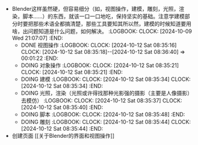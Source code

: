 - Blender这样虽然硬，但容易细分（如，视图操作，建模，雕刻，光照，渲染，脚本……）的东西，就该一口一口地吃，保持坚实的基础。注意学建模部分时要把那些术语全都搞清楚，那些工具要知其所以然，建模的时候知道要用啥，出问题知道是什么问题，如何解决。
  :LOGBOOK:
  CLOCK: [2024-10-09 Wed 21:07:07]
  :END:
	- DONE 视图操作
	  :LOGBOOK:
	  CLOCK: [2024-10-12 Sat 08:35:16]
	  CLOCK: [2024-10-12 Sat 08:35:18]--[2024-10-12 Sat 08:36:40] =>  00:01:22
	  :END:
	- DOING 对象操作
	  :LOGBOOK:
	  CLOCK: [2024-10-12 Sat 08:35:21]
	  CLOCK: [2024-10-12 Sat 08:35:21]
	  :END:
	- DOING 建模
	  :LOGBOOK:
	  CLOCK: [2024-10-12 Sat 08:35:34]
	  CLOCK: [2024-10-12 Sat 08:35:34]
	  :END:
	- DOING 光照，渲染（光照或许得找那种光影强的摄影（主要是人像摄影）去模仿）
	  :LOGBOOK:
	  CLOCK: [2024-10-12 Sat 08:35:37]
	  CLOCK: [2024-10-12 Sat 08:35:40]
	  :END:
	- DOING 脚本
	  :LOGBOOK:
	  CLOCK: [2024-10-12 Sat 08:35:48]
	  :END:
	- DOING 雕刻
	  :LOGBOOK:
	  CLOCK: [2024-10-12 Sat 08:35:44]
	  CLOCK: [2024-10-12 Sat 08:35:44]
	  :END:
- 创建页面 [[关于Blender的界面和视图操作]]